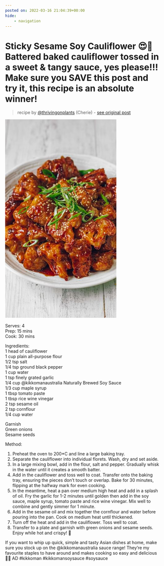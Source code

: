 ```yaml
---
posted on: 2022-03-16 21:04:39+00:00
hide:
    - navigation
---
```


# Sticky Sesame Soy Cauliflower 😍👏 Battered baked cauliflower tossed in a sweet & tangy sauce, yes please!!! Make sure you SAVE this post and try it, this recipe is an absolute winner!  

> recipe by [@thrivingonplants](https://www.instagram.com/thrivingonplants/) 
(Cherie) - [see original post](https://instagram.com/p/CbLdX_KhVZK)

![](../img/thrivingonplants_16-03-2022_2103.png)

  
Serves: 4   
Prep: 15 mins  
Cook: 30 mins   
  
Ingredients:   
1 head of cauliflower  
1 cup plain all-purpose flour   
1/2 tsp salt   
1/4 tsp ground black pepper   
1 cup water  
1 tsp finely grated garlic  
1/4 cup @kikkomanaustralia Naturally Brewed Soy Sauce  
1/3 cup maple syrup   
1 tbsp tomato paste   
1 tbsp rice wine vinegar   
2 tsp sesame oil   
2 tsp cornflour  
1/4 cup water  
  
Garnish  
Green onions   
Sesame seeds   
  
Method:   
1. Preheat the oven to 200*C and line a large baking tray.   
2. Separate the cauliflower into individual florets. Wash, dry and set aside.   
3. In a large mixing bowl, add in the flour, salt and pepper. Gradually whisk in the water until it creates a smooth batter.   
4. Add in the cauliflower and toss well to coat. Transfer onto the baking tray, ensuring the pieces don’t touch or overlap. Bake for 30 minutes, flipping at the halfway mark for even cooking.   
5. In the meantime, heat a pan over medium high heat and add in a splash of oil. Fry the garlic for 1-2 minutes until golden then add in the soy sauce, maple syrup, tomato paste and rice wine vinegar. Mix well to combine and gently simmer for 1 minute.   
6. Add in the sesame oil and mix together the cornflour and water before pouring into the pan. Cook on medium heat until thickened.   
7. Turn off the heat and add in the cauliflower. Toss well to coat.   
8. Transfer to a plate and garnish with green onions and sesame seeds. Enjoy while hot and crispy! 🤤  
  
If you want to whip up quick, simple and tasty Asian dishes at home, make sure you stock up on the @kikkomanaustralia sauce range! They’re my favourite staples to have around and makes cooking so easy and delicious 👌🏼 AD \#kikkoman \#kikkomansoysauce \#soysauce   